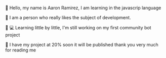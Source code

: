 🔭 Hello, my name is Aaron Ramirez, I am learning in the javascrip language

🎠 I am a person who really likes the subject of development.

👨 💻 Learning little by little, I'm still working on my first community bot project

🌱 I have my project at 20% soon it will be published thank you very much for reading me

